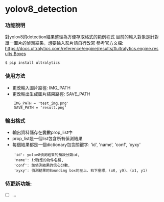 # yolov8_detection

### 功能說明
對yolov8的detection結果整理為方便存取格式的範例程式
目前的輸入對象是針對單一圖片的偵測結果，想要輸入影片請自行改寫
參考官方文檔: https://docs.ultralytics.com/reference/engine/results/#ultralytics.engine.results.Boxes
```
$ pip install ultralytics
```
### 使用方法
- 更改輸入圖片路徑: IMG_PATH
- 更改輸出生成圖片結果路徑: SAVE_PATH

```
    IMG_PATH = 'test_img.png'
    SAVE_PATH = 'result.png'
```

### 輸出格式
- 輸出資料儲存在變數prop_list中
- prop_list是一個list包含所有偵測結果
- 每個結果都是一個dictionary包含關鍵字: 'id', 'name', 'conf', 'xyxy'
```
    'id': yolov8偵測結果的預設分類id, 
    'name': id對應的物件名稱, 
    'conf': 該偵測結果的信心分數,
    'xyxy': 偵測結果的Bounding box的左上、右下座標，(x0, y0)、(x1, y1)
```

### 待更新功能:
- [ ] ...
